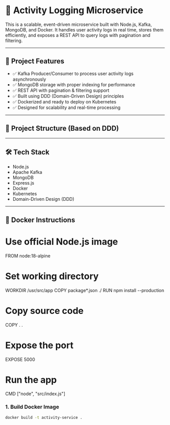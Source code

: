 # 🧩 Activity Logging Microservice

This is a scalable, event-driven microservice built with Node.js, Kafka, MongoDB, and Docker. It handles user activity logs in real time, stores them efficiently, and exposes a REST API to query logs with pagination and filtering.

---

## 🚀 Project Features

- ✅ Kafka Producer/Consumer to process user activity logs asynchronously
- ✅ MongoDB storage with proper indexing for performance
- ✅ REST API with pagination & filtering support
- ✅ Built using DDD (Domain-Driven Design) principles
- ✅ Dockerized and ready to deploy on Kubernetes
- ✅ Designed for scalability and real-time processing

---

## 📁 Project Structure (Based on DDD)


---

## 🛠️ Tech Stack

- Node.js
- Apache Kafka
- MongoDB
- Express.js
- Docker
- Kubernetes
- Domain-Driven Design (DDD)

---

## 🐳 Docker Instructions
# Use official Node.js image
FROM node:18-alpine
# Set working directory
WORKDIR /usr/src/app
COPY package*.json ./
RUN npm install --production
# Copy source code
COPY . .
# Expose the port
EXPOSE 5000
# Run the app
CMD ["node", "src/index.js"]

### 1. Build Docker Image

```bash
docker build -t activity-service .
